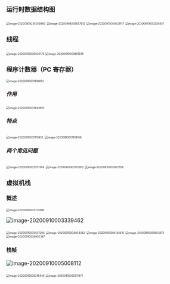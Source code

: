 ### 运行时数据结构图

<img src="../../images/image-20200909235253860.png" alt="image-20200909235253860" style="zoom:50%;" />



 <img src="../../images/image-20200909235637912.png" alt="image-20200909235637912" style="zoom:50%;" />

<img src="../../images/image-20200910000029117.png" alt="image-20200910000029117" style="zoom:50%;" />

<img src="../../images/image-20200910000205407.png" alt="image-20200910000205407" style="zoom:50%;" />

### 线程

<img src="../../images/image-20200910000503175.png" alt="image-20200910000503175" style="zoom:50%;" />

<img src="../../images/image-20200910000651935.png" alt="image-20200910000651935" style="zoom:50%;" />

### 程序计数器（PC 寄存器）

<img src="../../images/image-20200910001610452.png" alt="image-20200910001610452" style="zoom:50%;" />

##### 作用

<img src="../../images/image-20200910001643655.png" alt="image-20200910001643655" style="zoom:50%;" />

##### 特点

<img src="../../images/image-20200910001715813.png" alt="image-20200910001715813" style="zoom:50%;" />

<img src="../../images/image-20200910001819108.png" alt="image-20200910001819108" style="zoom:50%;" />

##### 两个常见问题

<img src="../../images/image-20200910002551384.png" alt="image-20200910002551384" style="zoom:50%;" />

<img src="../../images/image-20200910002703812.png" alt="image-20200910002703812" style="zoom:50%;" />

<img src="../../images/image-20200910002927306.png" alt="image-20200910002927306" style="zoom:50%;" />





### 虚拟机栈

#### 概述

<img src="../../images/image-20200910003235991.png" alt="image-20200910003235991" style="zoom:50%;" />

![image-20200910003339462](../../images/image-20200910003339462.png)

<img src="../../images/image-20200910003537265.png" alt="image-20200910003537265" style="zoom:50%;" />

<img src="../../images/image-20200910004034342.png" alt="image-20200910004034342" style="zoom:50%;" />

<img src="../../images/image-20200910004144410.png" alt="image-20200910004144410" style="zoom:50%;" />

<img src="../../images/image-20200910004503875.png" alt="image-20200910004503875" style="zoom:50%;" />

<img src="../../images/image-20200910004902387.png" alt="image-20200910004902387" style="zoom:50%;" />

#### 栈帧

![image-20200910005008112](../../images/image-20200910005008112.png)

<img src="../../images/image-20200910005218448.png" alt="image-20200910005218448" style="zoom:50%;" />

<img src="../../images/image-20200910005311471.png" alt="image-20200910005311471" style="zoom:50%;" />

